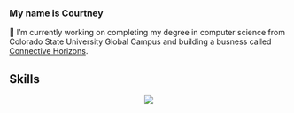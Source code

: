 ### My name is Courtney  



<!--
**cahall555/cahall555** is a ✨ _special_ ✨ repository because its `README.md` (this file) appears on your GitHub profile.

Here are some ideas to get you started:

- 🔭 I’m currently working on ...
- 🌱 I’m currently learning ...
- 👯 I’m looking to collaborate on ...
- 🤔 I’m looking for help with ...
- 💬 Ask me about ...
- 📫 How to reach me: ...
- 😄 Pronouns: ...
- ⚡ Fun fact: ...
-->

🔭 I’m currently working on completing my degree in computer science from Colorado State University Global Campus and building a busness called [Connective Horizons](https://connectivehorizons.com).

## Skills
<p align="center">
  <a href="https://skillicons.dev">
    <img src="https://skillicons.dev/icons?i=git,linux,docker,tailwind,vim" />
  </a>
</p>
